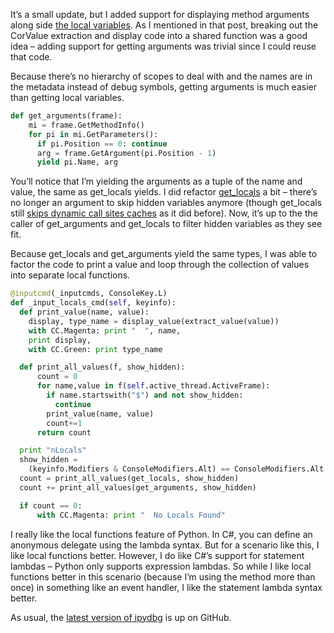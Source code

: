 It’s a small update, but I added support for displaying method arguments
along side [the local
variables](http://devhawk.net/2009/03/31/writing-an-ironpython-debugger-displaying-values/).
As I mentioned in that post, breaking out the CorValue extraction and
display code into a shared function was a good idea – adding support for
getting arguments was trivial since I could reuse that code.

Because there’s no hierarchy of scopes to deal with and the names are in
the metadata instead of debug symbols, getting arguments is much easier
than getting local variables.

``` python
def get_arguments(frame):
    mi = frame.GetMethodInfo()
    for pi in mi.GetParameters():
      if pi.Position == 0: continue
      arg = frame.GetArgument(pi.Position - 1)
      yield pi.Name, arg
```

You’ll notice that I’m yielding the arguments as a tuple of the name and
value, the same as get\_locals yields. I did refactor
[get\_locals](http://github.com/devhawk/ipydbg/blob/4495bbcd48e9593dd3a148d0dafb82646cf091c0/ipydbg.py#L146)
a bit – there’s no longer an argument to skip hidden variables anymore
(though get\_locals still [skips dynamic call sites
caches](http://devhawk.net/2009/03/25/writing-an-ironpython-debugger-getting-local-variables/)
as it did before). Now, it’s up to the the caller of get\_arguments and
get\_locals to filter hidden variables as they see fit.

Because get\_locals and get\_arguments yield the same types, I was able
to factor the code to print a value and loop through the collection of
values into separate local functions.

``` python
@inputcmd(_inputcmds, ConsoleKey.L)  
def _input_locals_cmd(self, keyinfo):  
  def print_value(name, value):  
    display, type_name = display_value(extract_value(value))  
    with CC.Magenta: print "  ", name,
    print display,  
    with CC.Green: print type_name  

  def print_all_values(f, show_hidden):  
      count = 0  
      for name,value in f(self.active_thread.ActiveFrame):  
        if name.startswith("$") and not show_hidden:  
          continue  
        print_value(name, value)  
        count+=1
      return count  

  print "nLocals"  
  show_hidden =  
    (keyinfo.Modifiers & ConsoleModifiers.Alt) == ConsoleModifiers.Alt  
  count = print_all_values(get_locals, show_hidden)  
  count += print_all_values(get_arguments, show_hidden)  

  if count == 0:  
      with CC.Magenta: print "  No Locals Found"
```

I really like the local functions feature of Python. In C\#, you can
define an anonymous delegate using the lambda syntax. But for a scenario
like this, I like local functions better. However, I do like C\#’s
support for statement lambdas – Python only supports expression lambdas.
So while I like local functions better in this scenario (because I’m
using the method more than once) in something like an event handler, I
like the statement lambda syntax better.

As usual, the [latest version of
ipydbg](http://github.com/devhawk/ipydbg/commit/4495bbcd48e9593dd3a148d0dafb82646cf091c0)
is up on GitHub.
